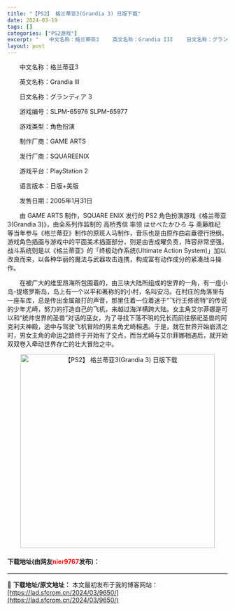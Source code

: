 ```yaml
---
title: "【PS2】 格兰蒂亚3(Grandia 3) 日版下载"
date: 2024-03-19
tags: []
categories: ["PS2游戏"]
excerpt: "　　中文名称：格兰蒂亚3 　　英文名称：Grandia III 　　日文名称：グランディア 3 　　游戏编号：SLPM-65976 SLPM-65977 　　游戏类型：角色扮演 　　制作厂商：GAME ARTS 　　发行厂商：SQUAREENIX 　　游戏平台：PlayStation 2 　　语言版&hellip;"
layout: post
---
```


 <p>　　中文名称：格兰蒂亚3</p> <p>　　英文名称：Grandia III</p> <p>　　日文名称：グランディア 3</p> <p>　　游戏编号：SLPM-65976 SLPM-65977</p> <p>　　游戏类型：角色扮演</p> <p>　　制作厂商：GAME ARTS</p> <p>　　发行厂商：SQUAREENIX</p> <p>　　游戏平台：PlayStation 2</p> <p>　　语言版本：日版+美版</p> <p>　　发售日期：2005年1月31日</p> <p>　　由 GAME ARTS 制作，SQUARE ENIX 发行的 PS2 角色扮演游戏《格兰蒂亚 3(Grandia 3)》，由全系列作监制的 高桥秀信 率领 はせべたかひろ 与 斋藤胜纪 等当年参与《格兰蒂亚》制作的原班人马制作，音乐也是由原作曲岩垂德行担纲。游戏角色插画与游戏中的平面美术插画部分，则是由吉成曜负责，阵容非常坚强。战斗系统则是以《格兰蒂亚》的「终极动作系统(Ultimate Action System)」加以改良而来，以各种华丽的魔法与武器攻击连携，构成富有动作成分的紧凑战斗操作。</p> <p>　　在被广大的维里昂海所包围着的，由三块大陆所组成的世界的一角，有一座小岛-提塔罗斯岛，岛上有一个以平和著称的的小村，名叫安冯。在村庄的角落里有一座车库，总是传出金属敲打的声音，那里住着一位着迷于&ldquo;飞行王修密特&rdquo;的传说的少年尤崎，努力的打造自己的飞机，来越过海洋横跨大陆。女主角艾尔菲娜是可以和&ldquo;统帅世界的圣兽&rdquo;对话的巫女，为了寻找下落不明的兄长而前往祭祀圣兽的阿克利夫神殿，途中与驾驶飞机冒险的男主角尤崎相遇。于是，就在世界开始崩溃之时，男女主角的命运之路终于开始有了交点，而当尤崎与艾尔菲娜相遇后，就开始双双卷入牵动世界存亡的壮大冒险之中。</p> <p align="center"><img align="" border="0" src="https://lad.sfcrom.cn/wp-content/uploads/2024/03/20240319_65f997f29c9a6.jpg" width="444" alt="【PS2】 格兰蒂亚3(Grandia 3) 日版下载" /></p> <p><h4>下载地址(由网友<font color="red">nier9767</font>发布)：</h4></p> 

---
📖 **下载地址/原文地址：** 本文最初发布于我的博客网站：[https://lad.sfcrom.cn/2024/03/9650/](https://lad.sfcrom.cn/2024/03/9650/)
